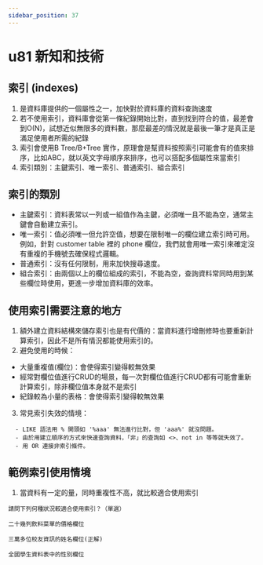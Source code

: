 ```yaml
---
sidebar_position: 37
---
```


# u81 新知和技術 



## 索引 (indexes)
1. 是資料庫提供的一個屬性之一，加快對於資料庫的資料查詢速度
2. 若不使用索引，資料庫會從第一條紀錄開始比對，直到找到符合的值，最差會到O(N)，試想近似無限多的資料數，那麼最差的情況就是最後一筆才是真正是滿足使用者所需的紀錄
3. 索引會使用B Tree/B+Tree 實作，原理會是幫資料按照索引可能會有的值來排序，比如ABC，就以英文字母順序來排序，也可以搭配多個屬性來當索引
4. 索引類別：主鍵索引、唯一索引、普通索引、組合索引


## 索引的類別
* 主鍵索引：資料表常以一列或一組值作為主鍵，必須唯一且不能為空，通常主鍵會自動建立索引。
* 唯一索引：值必須唯一但允許空值，想要在限制唯一的欄位建立索引時可用。例如，針對 customer table 裡的 phone 欄位，我們就會用唯一索引來確定沒有重複的手機號去確保程式邏輯。
* 普通索引：沒有任何限制，用來加快搜尋速度。
* 組合索引：由兩個以上的欄位組成的索引，不能為空，查詢資料常同時用到某些欄位時使用，更進一步增加資料庫的效率。

## 使用索引需要注意的地方
1. 額外建立資料結構來儲存索引也是有代價的：當資料進行增刪修時也要重新計算索引，因此不是所有情況都能使用索引的。
2. 避免使用的時候：
  - 大量重複值(欄位)：會使得索引變得較無效果
  - 經常對欄位值進行CRUD的場景，每一次對欄位值進行CRUD都有可能會重新計算索引，除非欄位值本身就不是索引
  - 紀錄較為小量的表格：會使得索引變得較無效果

3. 常見索引失效的情境：
```
  - LIKE 語法用 % 開頭如 '%aaa' 無法進行比對，但 'aaa%' 就沒問題。
  - 由於用建立順序的方式來快速查詢資料，「非」的查詢如 <>、not in 等等就失效了。
  - 用 OR 連接非索引條件。
```

## 範例索引使用情境
1. 當資料有一定的量，同時重複性不高，就比較適合使用索引
```
請問下列何種狀況較適合使用索引？（單選）

二十幾列飲料菜單的價格欄位

三萬多位校友資訊的姓名欄位(正解)

全國學生資料表中的性別欄位
```
